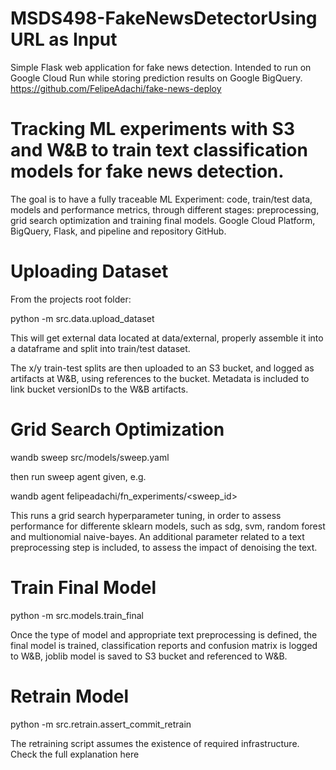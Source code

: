# MSDS498-FakeNewsDetectorUsing URL as Input
Simple Flask web application for fake news detection. Intended to run on Google Cloud Run while storing prediction results on Google BigQuery.
https://github.com/FelipeAdachi/fake-news-deploy 
# Tracking ML experiments with S3 and W&B to train text classification models for fake news detection.

The goal is to have a fully traceable ML Experiment: code, train/test data, models and performance metrics, through different stages: preprocessing, grid search optimization and training final models. Google Cloud Platform, BigQuery, Flask, and pipeline and repository GitHub. 

# Uploading Dataset
From the projects root folder:

python -m src.data.upload_dataset

This will get external data located at data/external, properly assemble it into a dataframe and split into train/test dataset.

The x/y train-test splits are then uploaded to an S3 bucket, and logged as artifacts at W&B, using references to the bucket. Metadata is included to link bucket versionIDs to the W&B artifacts.

# Grid Search Optimization
wandb sweep src/models/sweep.yaml

then run sweep agent given, e.g.

wandb agent felipeadachi/fn_experiments/<sweep_id>

This runs a grid search hyperparameter tuning, in order to assess performance for differente sklearn models, such as sdg, svm, random forest and multionomial naive-bayes. An additional parameter related to a text preprocessing step is included, to assess the impact of denoising the text.

# Train Final Model
python -m src.models.train_final

Once the type of model and appropriate text preprocessing is defined, the final model is trained, classification reports and confusion matrix is logged to W&B, joblib model is saved to S3 bucket and referenced to W&B.

# Retrain Model
python -m src.retrain.assert_commit_retrain

The retraining script assumes the existence of required infrastructure. Check the full explanation here
